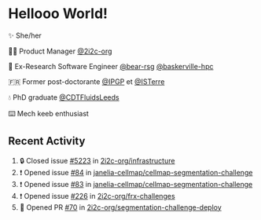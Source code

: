 # Hellooo World!

✨ She/her

👩‍💻 Product Manager [@2i2c-org](https://2i2c.org/)

🐻 Ex-Research Software Engineer [@bear-rsg](https://github.com/bear-rsg) [@baskerville-hpc](https://github.com/baskerville-hpc) 

🇫🇷 Former post-doctorante [@IPGP](https://github.com/IPGP) et [@ISTerre](https://www.isterre.fr/) 

💧 PhD graduate [@CDTFluidsLeeds](https://fluid-dynamics.leeds.ac.uk/) 

⌨️ Mech keeb enthusiast 

## Recent Activity 

<!--START_SECTION:activity-->
1. 🔒 Closed issue [#5223](https://github.com/2i2c-org/infrastructure/issues/5223) in [2i2c-org/infrastructure](https://github.com/2i2c-org/infrastructure)
2. ❗ Opened issue [#84](https://github.com/janelia-cellmap/cellmap-segmentation-challenge/issues/84) in [janelia-cellmap/cellmap-segmentation-challenge](https://github.com/janelia-cellmap/cellmap-segmentation-challenge)
3. ❗ Opened issue [#83](https://github.com/janelia-cellmap/cellmap-segmentation-challenge/issues/83) in [janelia-cellmap/cellmap-segmentation-challenge](https://github.com/janelia-cellmap/cellmap-segmentation-challenge)
4. ❗ Opened issue [#226](https://github.com/2i2c-org/frx-challenges/issues/226) in [2i2c-org/frx-challenges](https://github.com/2i2c-org/frx-challenges)
5. 💪 Opened PR [#70](https://github.com/2i2c-org/segmentation-challenge-deploy/pull/70) in [2i2c-org/segmentation-challenge-deploy](https://github.com/2i2c-org/segmentation-challenge-deploy)
<!--END_SECTION:activity-->
